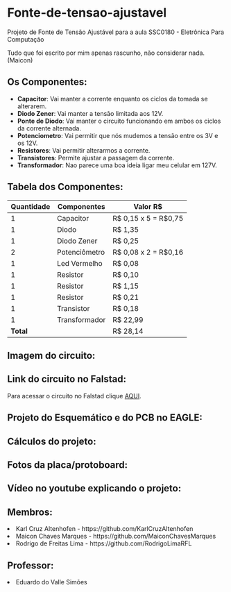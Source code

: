 # Fonte-de-tensao-ajustavel
Projeto de Fonte de Tensão Ajustável para a aula SSC0180 - Eletrônica Para Computação <br>

Tudo que foi escrito por mim apenas rascunho, não considerar nada. (Maicon)

## Os Componentes:
* **Capacitor**: Vai manter a corrente enquanto os ciclos da tomada se alterarem.
* **Diodo Zener**: Vai manter a tensão limitada aos 12V.
* **Ponte de Diodo**: Vai manter o circuito funcionando em ambos os ciclos da corrente alternada.
* **Potenciometro**: Vai permitir que nós mudemos a tensão entre os 3V e os 12V.
* **Resistores**: Vai permitir alterarmos a corrente.
* **Transistores**: Permite ajustar a passagem da corrente.
* **Transformador**: Nao parece uma boa ideia ligar meu celular em 127V.

## Tabela dos Componentes:
| Quantidade | Componentes        | Valor R$ |
|------------|--------------------|----------|
| 1          | Capacitor          | R$ 0,15  x  5 = R$0,75 |
| 1          | Diodo              | R$ 1,35 |
| 1          | Diodo Zener        | R$ 0,25 |
| 2          | Potenciômetro      | R$ 0,08 x 2 = R$0,16 |
| 1          | Led Vermelho       | R$ 0,08 |
| 1          | Resistor           | R$ 0,10 |
| 1          | Resistor           | R$ 1,15 |
| 1          | Resistor           | R$ 0,21 |
| 1          | Transistor         | R$ 0,18 |
| 1          | Transformador      | R$ 22,99 |
| **Total**  |                    |  R$ 28,14 |

## Imagem do circuito:

## Link do circuito no Falstad:

Para acessar o circuito no Falstad clique [AQUI](https://www.falstad.com/circuit/circuitjs.html?ctz=CQAgjCAMB0l3BWEBmGZkDYAcmte2AJwYYgAsyISFVApgLRhgBQAbiPWVuAEzefdUZKOBAZI4AOyEREmAmYATED0jcwk0htKruPcADkycMkpXGVay+s0rDxyKeW7zE7dbtgjJszwsuA-3sfAHdwcV49KzA+KGYwlxiomx148IkhD0zINJdMwLlc-ys-DMc4hItM6vKcsPdE22IKqVJmzOa6lHKwCI7SLvyrGuEcgGNu4V6y4Rc5WDgMaUIV1bXV8ARoSUkwLARUZCOwMjIESSgFlgBzci5Ju8FMWTT+lCxhZpYwkffhbOYvX0yA+IHaoOmdkUtAAZgBDACuABsAC70JG0ZQQOSXSAsABOfxUfiJPAQAxQqEGoOqoLJA1eoOap24zR4jP+5RZDy63My3NKcUJ3OZ90hbngzGQwgAXrQAHa0fGMSgQMDbE7IBB8Ig6+A8BgXCQ8BbwM3miGq5gyx6uW0BEByxXK9Ac9KkknfW3NDAkzppX2fUiB905DTCBAxd3a5KiMBm3GQJAAJVoAGcAJZplFw+VjWjMQmR-Q8EnFnnkSRwZgoqi2XViaKEfRuDgmwiQZvIFZVniYLjYjVkSRayT7SCSBBnWLxiTQ+HIlFpcuQ7nitJriICqxdGPgZt1rQHrriFJiT0RE8kvjcEMAsIh0vCR8WHKEl8SR94EQxK+zEmnh4Xrlpkd61MuUb8vcAIACocGKM59LU5CXBA9BoCCWCEDERCTjwYAIHipCcNAOArKWTBalOGCoAgDAEZcqzMAA9lQYijOQnYyKoKDQC2dhIMgLEoBAGAccYKxsTAcDIDESAQMCEBCax3bsSIEncfMJZ2KpykqMG4lcZYiayWSKB2DwpBCUAA).

## Projeto do Esquemático e do PCB no EAGLE:

## Cálculos do projeto:

## Fotos da placa/protoboard:

## Vídeo no youtube explicando o projeto:

<h2>Membros:</h2>

<li> Karl Cruz Altenhofen - https://github.com/KarlCruzAltenhofen </li>
<li> Maicon Chaves Marques - https://github.com/MaiconChavesMarques </li>
<li> Rodrigo de Freitas Lima - https://github.com/RodrigoLimaRFL </li>

<h2>Professor:</h2>

<li> Eduardo do Valle Simões </li>
